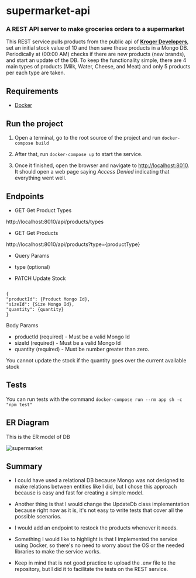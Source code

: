 # supermarket-api

### A REST API server to make groceries orders to a supermarket

This REST service pulls products from the public api of **[Kroger Developers](https://developer.kroger.com/)**, set an initial stock value of 10 and then save these products in a Mongo DB. Periodically at (00:00 AM) checks if there are new products (new brands), and start an update of the DB. To keep the functionality simple, there are 4 main types of products (Milk, Water, Cheese, and Meat) and only 5 products per each type are taken.

## Requirements

-   [Docker](https://www.docker.com/products/docker-desktop)

## Run the project

1. Open a terminal, go to the root source of the project and run `docker-compose build`

2. After that, run `docker-compose up` to start the service.

3. Once it finished, open the browser and navigate to [http://localhost:8010](http://localhost:8010). It should open a web page saying _Access Denied_ indicating that everything went well.

## Endpoints

-   GET Get Product Types

http://localhost:8010/api/products/types

-   GET Get Products

http://localhost:8010/api/products?type={productType}

-   Query Params

-   type (optional)

-   PATCH Update Stock

<code>
{
"productId": {Product Mongo Id},
"sizeId": {Size Mongo Id},
"quantity": {quantity}
}
</code>

Body Params

-   productId (required) - Must be a valid Mongo Id
-   sizeId (required) - Must be a valid Mongo Id
-   quantity (required) - Must be number greater than zero.

You cannot update the stock if the quantity goes over the current available stock

## Tests

You can run tests with the command `docker-compose run --rm app sh -c "npm test"`

## ER Diagram

This is the ER model of DB

![supermarket](https://user-images.githubusercontent.com/29830077/197031789-3eddba2c-d51b-418e-b13a-fcf86f11bb5c.png)

## Summary

-   I could have used a relational DB because Mongo was not designed to make relations between entities like I did, but I chose this approach because is easy and fast for creating a simple model.

-   Another thing is that I would change the UpdateDb class implementation because right now as it is, it's not easy to write tests that cover all the possible scenarios.

-   I would add an endpoint to restock the products whenever it needs.

-   Something I would like to highlight is that I implemented the service using Docker, so there's no need to worry about the OS or the needed libraries to make the service works.

-   Keep in mind that is not good practice to upload the .env file to the repository, but I did it to facilitate the tests on the REST service.
